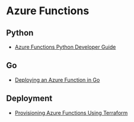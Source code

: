 # Azure Functions
## Python
- [Azure Functions Python Developer Guide](https://docs.microsoft.com/en-us/azure/azure-functions/functions-reference-python?tabs=application-level)

## Go 
- [Deploying an Azure Function in Go](https://www.hildeberto.com/2021/01/azure-function-golang-2.html)

## Deployment 
- [Provisioning Azure Functions Using Terraform](https://www.hildeberto.com/2021/03/terraform-azure-function.html)
